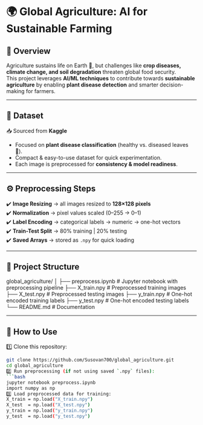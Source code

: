 # 🌍 Global Agriculture: AI for Sustainable Farming  

## 📌 Overview  
Agriculture sustains life on Earth 🌱, but challenges like **crop diseases, climate change, and soil degradation** threaten global food security.  
This project leverages **AI/ML techniques** to contribute towards **sustainable agriculture** by enabling **plant disease detection** and smarter decision-making for farmers.  

---

## 📂 Dataset  
📥 Sourced from **Kaggle**  
- Focused on **plant disease classification** (healthy vs. diseased leaves 🌿).  
- Compact & easy-to-use dataset for quick experimentation.  
- Each image is preprocessed for **consistency & model readiness**.  

---

## ⚙️ Preprocessing Steps  
✔️ **Image Resizing** → all images resized to **128×128 pixels**  
✔️ **Normalization** → pixel values scaled (0–255 → 0–1)  
✔️ **Label Encoding** → categorical labels → numeric → one-hot vectors  
✔️ **Train-Test Split** → 80% training | 20% testing  
✔️ **Saved Arrays** → stored as `.npy` for quick loading  

---

## 📁 Project Structure  
global_agriculture/
│
├── preprocess.ipynb        # Jupyter notebook with preprocessing pipeline
├── X_train.npy             # Preprocessed training images
├── X_test.npy              # Preprocessed testing images
├── y_train.npy             # One-hot encoded training labels
├── y_test.npy              # One-hot encoded testing labels
└── README.md               # Documentation



---

## 🚀 How to Use  
1️⃣ Clone this repository:  
```bash
git clone https://github.com/Susovan700/global_agriculture.git
cd global_agriculture
2️⃣ Run preprocessing (if not using saved `.npy` files):  
```bash
jupyter notebook preprocess.ipynb
import numpy as np
3️⃣ Load preprocessed data for training:
X_train = np.load("X_train.npy")
X_test  = np.load("X_test.npy")
y_train = np.load("y_train.npy")
y_test  = np.load("y_test.npy")

